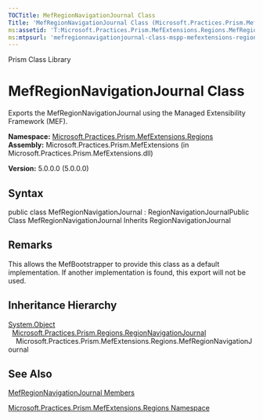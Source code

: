```yaml
---
TOCTitle: MefRegionNavigationJournal Class
Title: 'MefRegionNavigationJournal Class (Microsoft.Practices.Prism.MefExtensions.Regions)'
ms:assetid: 'T:Microsoft.Practices.Prism.MefExtensions.Regions.MefRegionNavigationJournal'
ms:mtpsurl: 'mefregionnavigationjournal-class-mspp-mefextensions-regions.md'
---
```


Prism Class Library

MefRegionNavigationJournal Class
================================

Exports the MefRegionNavigationJournal using the Managed Extensibility Framework (MEF).

**Namespace:** [Microsoft.Practices.Prism.MefExtensions.Regions](https://msdn.microsoft.com/library/microsoft.practices.prism.mefextensions.regions)
**Assembly:** Microsoft.Practices.Prism.MefExtensions (in Microsoft.Practices.Prism.MefExtensions.dll)

**Version:** 5.0.0.0 (5.0.0.0)

## Syntax


public class MefRegionNavigationJournal : RegionNavigationJournalPublic Class MefRegionNavigationJournal Inherits RegionNavigationJournal

Remarks
-------

 This allows the MefBootstrapper to provide this class as a default implementation. If another implementation is found, this export will not be used.

Inheritance Hierarchy
---------------------

<span id="familyToggle"></span>[System.Object](http://msdn.microsoft.com/en-us/library/e5kfa45b)
  [Microsoft.Practices.Prism.Regions.RegionNavigationJournal](https://msdn.microsoft.com/library/microsoft.practices.prism.regions.regionnavigationjournal)
    Microsoft.Practices.Prism.MefExtensions.Regions.MefRegionNavigationJournal

See Also
--------


[MefRegionNavigationJournal Members](https://msdn.microsoft.com/allmembers.t:microsoft.practices.prism.mefextensions.regions.mefregionnavigationjournal)

[Microsoft.Practices.Prism.MefExtensions.Regions Namespace](https://msdn.microsoft.com/library/microsoft.practices.prism.mefextensions.regions)
